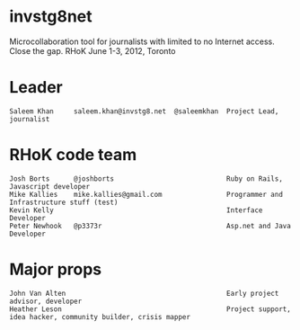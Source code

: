 invstg8net
==========

Microcollaboration tool for journalists with limited to no Internet access. Close the gap.
RHoK June 1-3, 2012, Toronto


Leader
======
    Saleem Khan     saleem.khan@invstg8.net  @saleemkhan  Project Lead, journalist

RHoK code team
==============
    Josh Borts      @joshborts                            Ruby on Rails, Javascript developer
    Mike Kallies    mike.kallies@gmail.com                Programmer and Infrastructure stuff (test)
    Kevin Kelly         				                  Interface Developer
    Peter Newhook   @p3373r                               Asp.net and Java Developer

    
Major props
===========
    John Van Alten                                        Early project advisor, developer
    Heather Leson                                         Project support, idea hacker, community builder, crisis mapper




